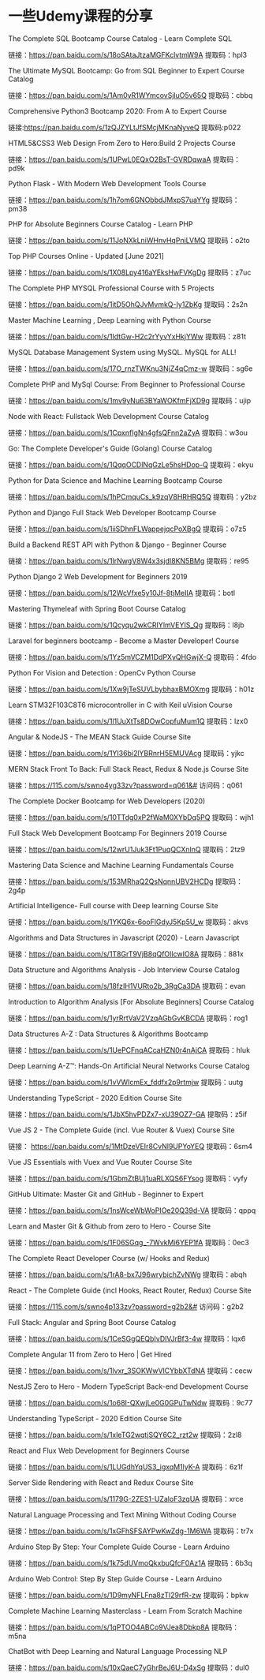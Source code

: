 # 一些Udemy课程的分享

The Complete SQL Bootcamp Course Catalog - Learn Complete SQL

链接：https://pan.baidu.com/s/18oSAtaJtzaMGFKclvtmW9A 提取码：hpl3



The Ultimate MySQL Bootcamp: Go from SQL Beginner to Expert Course Catalog

链接：https://pan.baidu.com/s/1Am0yR1WYmcovSjluO5v65Q 提取码：cbbq



Comprehensive Python3 Bootcamp 2020: From A to Expert Course

链接:https://pan.baidu.com/s/1zQJZYLtJfSMcjMKnaNyveQ 提取码:p022



HTML5&CSS3 Web Design From Zero to Hero:Build 2 Projects Course

链接：https://pan.baidu.com/s/1UPwL0EQxO2BsT-GVRDqwaA 提取码：pd9k



Python Flask - With Modern Web Development Tools Course

链接：https://pan.baidu.com/s/1h7om6GNObbdJMxpS7uaYYg 提取码：pm38



PHP for Absolute Beginners Course Catalog - Learn PHP

链接：https://pan.baidu.com/s/11JoNXkLniWHnvHqPniLVMQ 提取码：o2to



Top PHP Courses Online - Updated [June 2021]

链接：https://pan.baidu.com/s/1X08Lpy416aYEksHwFVKgDg 提取码：z7uc



The Complete PHP MYSQL Professional Course with 5 Projects

链接：https://pan.baidu.com/s/1itD5OhQJvMvmkQ-Iy1ZbKg 提取码：2s2n



Master Machine Learning , Deep Learning with Python Course

链接：https://pan.baidu.com/s/1IdtGw-H2c2rYyvYxHkjYWw 提取码：z81t



MySQL Database Management System using MySQL. MySQL for ALL!

链接：https://pan.baidu.com/s/17O_rnzTWKnu3NjZ4qCmz-w 提取码：sg6e



Complete PHP and MySql Course: From Beginner to Professional Course

链接：https://pan.baidu.com/s/1mv9yNu63BYaWOKfmFjXD9g 提取码：ujip



Node with React: Fullstack Web Development Course Catalog

链接：https://pan.baidu.com/s/1CpxnfIgNn4gfsQFnn2aZyA 提取码：w3ou



Go: The Complete Developer's Guide (Golang) Course Catalog

链接：https://pan.baidu.com/s/1QqqOCDlNqGzLe5hsHDop-Q 提取码：ekyu



Python for Data Science and Machine Learning Bootcamp Course

链接：https://pan.baidu.com/s/1hPCmquCs_k9zqV8HRHRQ5Q 提取码：y2bz



Python and Django Full Stack Web Developer Bootcamp Course

链接：https://pan.baidu.com/s/1iiSDhnFLWappejqcPoXBgQ 提取码：o7z5



Build a Backend REST API with Python & Django - Beginner Course

链接：https://pan.baidu.com/s/1IrNwgV8W4x3sjdI8KN5BMg 提取码：re95



Python Django 2 Web Development for Beginners 2019

链接：https://pan.baidu.com/s/12WcVfxe5y10Jf-8tjMeIIA 提取码：botl



Mastering Thymeleaf with Spring Boot Course Catalog

链接：https://pan.baidu.com/s/1Qcyqu2wkCRIYlmVEYIS_Qg 提取码：l8jb



Laravel for beginners bootcamp - Become a Master Developer! Course

链接：https://pan.baidu.com/s/1Yz5mVCZM1DdPXyQHGwjX-Q 提取码：4fdo



Python For Vision and Detection : OpenCv Python Course

链接：https://pan.baidu.com/s/1Xw9jTeSUVLbybhaxBMOXmg 提取码：h01z



Learn STM32F103C8T6 microcontroller in C with Keil uVision Course

链接：https://pan.baidu.com/s/1l1UuXtTs8DOwCopfuMum1Q 提取码：lzx0



Angular & NodeJS - The MEAN Stack Guide Course Site

链接：https://pan.baidu.com/s/1YI36bi2lYBRnrH5EMUVAcg 提取码：yjkc



MERN Stack Front To Back: Full Stack React, Redux & Node.js Course Site

链接：https://115.com/s/swno4yg33zv?password=q061&# 访问码：q061



The Complete Docker Bootcamp for Web Developers (2020)

链接：https://pan.baidu.com/s/10TTdg0xP2fWaM0XYbDq5PQ 提取码：wjh1



Full Stack Web Development Bootcamp For Beginners 2019 Course

链接：https://pan.baidu.com/s/12wrU1Juk3Ft1PuqQCXnlnQ 提取码：2tz9



Mastering Data Science and Machine Learning Fundamentals Course

链接：https://pan.baidu.com/s/153MRhaQ2QsNqnnUBV2HCDg 提取码：2g4p



Artificial Intelligence- Full course with Deep learning Course Site

链接：https://pan.baidu.com/s/1YKQ6x-6ooFlGdyJ5Kp5U_w 提取码：akvs



Algorithms and Data Structures in Javascript (2020) - Learn Javascript

链接：https://pan.baidu.com/s/1T8GrT9VjB8qQfOIlcwIO8A 提取码：881x



Data Structure and Algorithms Analysis - Job Interview Course Catalog

链接：https://pan.baidu.com/s/18fzIH1VURto2b_3RgCa3DA 提取码：evan



Introduction to Algorithm Analysis [For Absolute Beginners] Course Catalog

链接：https://pan.baidu.com/s/1yrRrtVaV2VzqAGbGvKBCDA 提取码：rog1



Data Structures A-Z : Data Structures & Algorithms Bootcamp

链接：https://pan.baidu.com/s/1UePCFnqACcaHZN0r4nAjCA 提取码：hluk



Deep Learning A-Z™: Hands-On Artificial Neural Networks Course Catalog

链接：https://pan.baidu.com/s/1vVWIcmEx_fddfx2p9rtmjw 提取码：uutg


Understanding TypeScript - 2020 Edition Course Site

链接：https://pan.baidu.com/s/1JbX5hvPDZx7-xU39OZ7-GA 提取码：z5if



Vue JS 2 - The Complete Guide (incl. Vue Router & Vuex) Course Site

链接： https://pan.baidu.com/s/1MtDzeVEIr8CvNl9UPYoYEQ 提取码：6sm4



Vue JS Essentials with Vuex and Vue Router Course Site

链接：https://pan.baidu.com/s/1GbmZtBUj1uaRLXQS6FYsog 提取码：vyfy



GitHub Ultimate: Master Git and GitHub - Beginner to Expert

链接：https://pan.baidu.com/s/1nsWceWbWoPIOe20Q39d-VA 提取码：qppq


Learn and Master Git & Github from zero to Hero - Course Site

链接：https://pan.baidu.com/s/1F06SGqg_-7WvkMi6YEP1fA 提取码：0ec3



The Complete React Developer Course (w/ Hooks and Redux)

链接：https://pan.baidu.com/s/1rA8-bx7J96wrybichZvNWg 提取码：abqh



React - The Complete Guide (incl Hooks, React Router, Redux) Course Site

链接：https://115.com/s/swno4p133zv?password=g2b2&# 访问码：g2b2



Full Stack: Angular and Spring Boot Course Catalog

链接：https://pan.baidu.com/s/1CeSGgQEQbIvDlVJrBf3-4w 提取码：lqx6



Complete Angular 11 from Zero to Hero | Get Hired

链接：https://pan.baidu.com/s/1lvxr_3SOKWwVlCYbbXTdNA 提取码：cecw



NestJS Zero to Hero - Modern TypeScript Back-end Development Course

链接：https://pan.baidu.com/s/1o68I-QXwjLe0G0GPuTwNdw 提取码：9c77



Understanding TypeScript - 2020 Edition Course Site

链接：https://pan.baidu.com/s/1xleTG2wqtjSQY6C2_rzt2w 提取码：2zl8



React and Flux Web Development for Beginners Course

链接：https://pan.baidu.com/s/1LUGdhYqUS3_igxqM1lyK-A 提取码：6z1f



Server Side Rendering with React and Redux Course Site

链接：https://pan.baidu.com/s/1179G-2ZES1-UZaloF3zqUA 提取码：xrce



Natural Language Processing and Text Mining Without Coding Course

链接：https://pan.baidu.com/s/1xGFhSFSAYPwKwZdg-1M6WA 提取码：tr7x



Arduino Step By Step: Your Complete Guide Course - Learn Arduino

链接：https://pan.baidu.com/s/1k75dUVmoQkxbuQfcF0Az1A 提取码：6b3q



Arduino Web Control: Step By Step Guide Course - Learn Arduino

链接：https://pan.baidu.com/s/1D9myNFLFna8zTl29rfR-zw 提取码：bpkw



Complete Machine Learning Masterclass - Learn From Scratch Machine

链接：https://pan.baidu.com/s/1qPTOO4ABCo9VJea8Dbkp8A 提取码：m5na



ChatBot with Deep Learning and Natural Language Processing NLP

链接：https://pan.baidu.com/s/10xQaeC7yGhrBeJ6U-D4xSg 提取码：dul0
